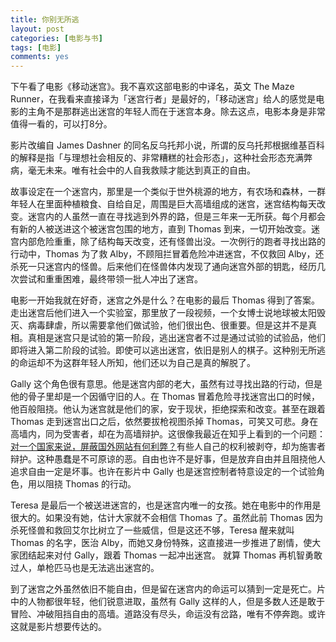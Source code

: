 ```yaml
---
title: 你别无所逃
layout: post
categories: [电影与书]
tags: [电影]
comments: yes
---
```


下午看了电影《移动迷宫》。我不喜欢这部电影的中译名，英文 The Maze Runner，在我看来直接译为「迷宫行者」是最好的，「移动迷宫」给人的感觉是电影的主角不是那群逃出迷宫的年轻人而在于迷宫本身。除去这点，电影本身是非常值得一看的，可以打8分。

影片改编自 James Dashner 的同名反乌托邦小说，所谓的反乌托邦根据维基百科的解释是指「与理想社会相反的、非常糟糕的社会形态」，这种社会形态充满弊病，毫无未来。唯有社会中的人自我救赎才能达到真正的自由。

故事设定在一个迷宫内，那里是一个类似于世外桃源的地方，有农场和森林，一群年轻人在里面种植粮食、自给自足，周围是巨大高墙组成的迷宫，迷宫结构每天改变。迷宫内的人虽然一直在寻找逃到外界的路，但是三年来一无所获。每个月都会有新的人被送进这个被迷宫包围的地方，直到 Thomas 到来，一切开始改变。迷宫内部危险重重，除了结构每天改变，还有怪兽出没。一次例行的跑者寻找出路的行动中，Thomas 为了救 Alby，不顾阻拦冒着危险冲进迷宫，不仅救回 Alby，还杀死一只迷宫内的怪兽。后来他们在怪兽体内发现了通向迷宫外部的钥匙，经历几次尝试和重重困难，最终带领一批人冲出了迷宫。

电影一开始我就在好奇，迷宫之外是什么？在电影的最后 Thomas 得到了答案。走出迷宫后他们进入一个实验室，那里放了一段视频，一个女博士说地球被太阳毁灭、病毒肆虐，所以需要拿他们做试验，他们很出色、很重要。但是这并不是真相。真相是迷宫只是试验的第一阶段，逃出迷宫者不过是通过试验的试验品，他们即将进入第二阶段的试验。即使可以逃出迷宫，依旧是别人的棋子。这种别无所逃的命运却不为这群年轻人所知，他们还以为自己是真的解脱了。

Gally 这个角色很有意思。他是迷宫内部的老大，虽然有过寻找出路的行动，但是他的骨子里却是一个因循守旧的人。在 Thomas 冒着危险寻找迷宫出口的时候，他百般阻挠。他认为迷宫就是他们的家，安于现状，拒绝探索和改变。甚至在跟着 Thomas 走到迷宫出口之后，依然要拔枪视图杀掉 Thomas，可笑又可悲。身在高墙内，同为受害者，却在为高墙辩护。这很像我最近在知乎上看到的一个问题：[对一个国家来说，屏蔽国外网站有何利弊？](http://www.zhihu.com/question/26413711)有些人自己的权利被剥夺，却为施害者辩护。这种愚蠢是不可原谅的恶。自由也许不是好事，但是放弃自由并且阻挠他人追求自由一定是坏事。也许在影片中 Gally 也是迷宫控制者特意设定的一个试验角色，用以阻挠 Thomas 的行动。

Teresa 是最后一个被送进迷宫的，也是迷宫内唯一的女孩。她在电影中的作用是很大的。如果没有她，估计大家就不会相信 Thomas 了。虽然此前 Thomas 因为杀死怪兽和救回艾尔比树立了一些威信，但是这还不够，Teresa 醒来就叫 Thomas 的名字，医治 Alby，而她又身份特殊，这直接进一步推进了剧情，使大家团结起来对付 Gally，跟着 Thomas 一起冲出迷宫。 就算 Thomas 再机智勇敢过人，单枪匹马也是无法逃出迷宫的。

到了迷宫之外虽然依旧不能自由，但是留在迷宫内的命运可以猜到一定是死亡。片中的人物都很年轻，他们锐意进取，虽然有 Gally 这样的人，但是多数人还是敢于冒险、冲破阻挡自由的高墙。道路没有尽头，命运没有岔路，唯有不停奔跑。或许这就是影片想要传达的。